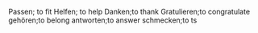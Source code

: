 Passen; to fit
Helfen; to help
Danken;to thank
Gratulieren;to congratulate
gehören;to belong
antworten;to answer
schmecken;to ts
